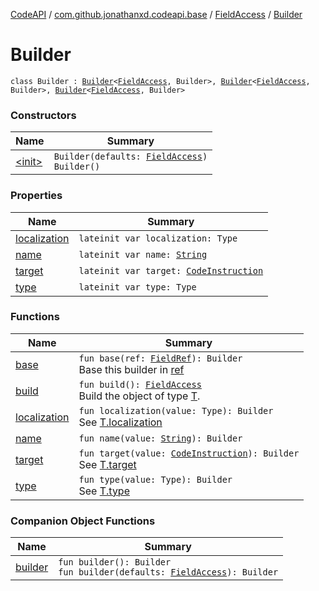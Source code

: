 [CodeAPI](../../../index.md) / [com.github.jonathanxd.codeapi.base](../../index.md) / [FieldAccess](../index.md) / [Builder](.)

# Builder

`class Builder : `[`Builder`](../../-accessor/-builder/index.md)`<`[`FieldAccess`](../index.md)`, Builder>, `[`Builder`](../../-typed/-builder/index.md)`<`[`FieldAccess`](../index.md)`, Builder>, `[`Builder`](../../-named/-builder/index.md)`<`[`FieldAccess`](../index.md)`, Builder>`

### Constructors

| Name | Summary |
|---|---|
| [&lt;init&gt;](-init-.md) | `Builder(defaults: `[`FieldAccess`](../index.md)`)`<br>`Builder()` |

### Properties

| Name | Summary |
|---|---|
| [localization](localization.md) | `lateinit var localization: Type` |
| [name](name.md) | `lateinit var name: `[`String`](https://kotlinlang.org/api/latest/jvm/stdlib/kotlin/-string/index.html) |
| [target](target.md) | `lateinit var target: `[`CodeInstruction`](../../../com.github.jonathanxd.codeapi/-code-instruction.md) |
| [type](type.md) | `lateinit var type: Type` |

### Functions

| Name | Summary |
|---|---|
| [base](base.md) | `fun base(ref: `[`FieldRef`](../../../com.github.jonathanxd.codeapi.common/-field-ref/index.md)`): Builder`<br>Base this builder in [ref](base.md#com.github.jonathanxd.codeapi.base.FieldAccess.Builder$base(com.github.jonathanxd.codeapi.common.FieldRef)/ref) |
| [build](build.md) | `fun build(): `[`FieldAccess`](../index.md)<br>Build the object of type [T](#). |
| [localization](localization.md) | `fun localization(value: Type): Builder`<br>See [T.localization](#) |
| [name](name.md) | `fun name(value: `[`String`](https://kotlinlang.org/api/latest/jvm/stdlib/kotlin/-string/index.html)`): Builder` |
| [target](target.md) | `fun target(value: `[`CodeInstruction`](../../../com.github.jonathanxd.codeapi/-code-instruction.md)`): Builder`<br>See [T.target](#) |
| [type](type.md) | `fun type(value: Type): Builder`<br>See [T.type](#) |

### Companion Object Functions

| Name | Summary |
|---|---|
| [builder](builder.md) | `fun builder(): Builder`<br>`fun builder(defaults: `[`FieldAccess`](../index.md)`): Builder` |
